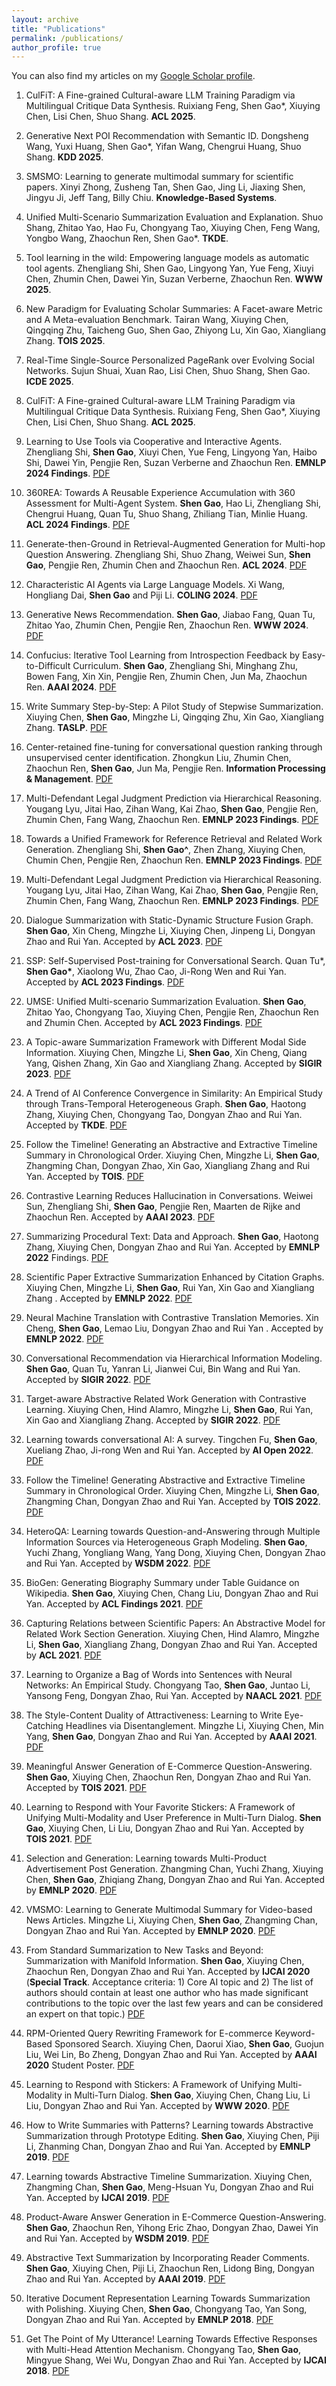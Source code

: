 ```yaml
---
layout: archive
title: "Publications"
permalink: /publications/
author_profile: true
---
```


You can also find my articles on my [Google Scholar profile](https://scholar.google.com/citations?user=Xb5yz-YAAAAJ&hl=zh-CN).

1. CulFiT: A Fine-grained Cultural-aware LLM Training Paradigm via Multilingual Critique Data Synthesis. Ruixiang Feng, Shen Gao*, Xiuying Chen, Lisi Chen, Shuo Shang. **ACL 2025**.

2. Generative Next POI Recommendation with Semantic ID. Dongsheng Wang, Yuxi Huang, Shen Gao*, Yifan Wang, Chengrui Huang, Shuo Shang. **KDD 2025**.

3. SMSMO: Learning to generate multimodal summary for scientific papers. Xinyi Zhong, Zusheng Tan, Shen Gao, Jing Li, Jiaxing Shen, Jingyu Ji, Jeff Tang, Billy Chiu. **Knowledge-Based Systems**.

4. Unified Multi-Scenario Summarization Evaluation and Explanation. Shuo Shang, Zhitao Yao, Hao Fu, Chongyang Tao, Xiuying Chen, Feng Wang, Yongbo Wang, Zhaochun Ren, Shen Gao*. **TKDE**.

5. Tool learning in the wild: Empowering language models as automatic tool agents. Zhengliang Shi, Shen Gao, Lingyong Yan, Yue Feng, Xiuyi Chen, Zhumin Chen, Dawei Yin, Suzan Verberne, Zhaochun Ren. **WWW 2025**.

6. New Paradigm for Evaluating Scholar Summaries: A Facet-aware Metric and A Meta-evaluation Benchmark. Tairan Wang, Xiuying Chen, Qingqing Zhu, Taicheng Guo, Shen Gao, Zhiyong Lu, Xin Gao, Xiangliang Zhang. **TOIS 2025**.

7. Real-Time Single-Source Personalized PageRank over Evolving Social Networks. Sujun Shuai, Xuan Rao, Lisi Chen, Shuo Shang, Shen Gao. **ICDE 2025**.

1. CulFiT: A Fine-grained Cultural-aware LLM Training Paradigm via Multilingual Critique Data Synthesis. Ruixiang Feng, Shen Gao*, Xiuying Chen, Lisi Chen, Shuo Shang. **ACL 2025**.

1. Learning to Use Tools via Cooperative and Interactive Agents. Zhengliang Shi, **Shen Gao**, Xiuyi Chen, Yue Feng, Lingyong Yan, Haibo Shi, Dawei Yin, Pengjie Ren, Suzan Verberne and Zhaochun Ren. **EMNLP 2024 Findings**. [PDF](/files/2024-emnlp-agent-tools.pdf)

1. 360REA: Towards A Reusable Experience Accumulation with 360 Assessment for Multi-Agent System. **Shen Gao**, Hao Li, Zhengliang Shi, Chengrui Huang, Quan Tu, Shuo Shang, Zhiliang Tian, Minlie Huang. **ACL 2024 Findings**. [PDF](/files/2024-acl-360rea.pdf)

1. Generate-then-Ground in Retrieval-Augmented Generation for Multi-hop Question Answering. Zhengliang Shi, Shuo Zhang, Weiwei Sun, **Shen Gao**, Pengjie Ren, Zhumin Chen and Zhaochun Ren. **ACL 2024**. [PDF](/files/2024-acl-rag-qa.pdf)

1. Characteristic AI Agents via Large Language Models. Xi Wang, Hongliang Dai, **Shen Gao** and Piji Li. **COLING 2024**. [PDF](/files/2024-coling-role-play.pdf)

1. Generative News Recommendation. **Shen Gao**, Jiabao Fang, Quan Tu, Zhitao Yao, Zhumin Chen, Pengjie Ren, Zhaochun Ren. **WWW 2024**. [PDF](/files/2024-www-news-rec.pdf)

1. Confucius: Iterative Tool Learning from Introspection Feedback by Easy-to-Difficult Curriculum. **Shen Gao**, Zhengliang Shi, Minghang Zhu, Bowen Fang, Xin Xin, Pengjie Ren, Zhumin Chen, Jun Ma, Zhaochun Ren. **AAAI 2024**. [PDF](https://arxiv.org/pdf/2308.14034.pdf)

2. Write Summary Step-by-Step: A Pilot Study of Stepwise Summarization. Xiuying Chen, **Shen Gao**, Mingzhe Li, Qingqing Zhu, Xin Gao, Xiangliang Zhang. **TASLP**. [PDF](/files/2024-taslp-step-summ.pdf)

3. Center-retained fine-tuning for conversational question ranking through unsupervised center identification. Zhongkun Liu, Zhumin Chen, Zhaochun Ren, **Shen Gao**, Jun Ma, Pengjie Ren. **Information Processing & Management**. [PDF](/files/2024-ipm-ques-rerank.pdf)

4. Multi-Defendant Legal Judgment Prediction via Hierarchical Reasoning. Yougang Lyu, Jitai Hao, Zihan Wang, Kai Zhao, **Shen Gao**, Pengjie Ren, Zhumin Chen, Fang Wang, Zhaochun Ren. **EMNLP 2023 Findings**. [PDF](/files/2023-emnlp-legal-judge.pdf)

1. Towards a Unified Framework for Reference Retrieval and Related Work Generation. Zhengliang Shi, **Shen Gao^**, Zhen Zhang, Xiuying Chen, Chumin Chen, Pengjie Ren, Zhaochun Ren. **EMNLP 2023 Findings**. [PDF](/files/2023-emnlp-related-gen.pdf)

2. Multi-Defendant Legal Judgment Prediction via Hierarchical Reasoning. Yougang Lyu, Jitai Hao, Zihan Wang, Kai Zhao, **Shen Gao**, Pengjie Ren, Zhumin Chen, Fang Wang, Zhaochun Ren. **EMNLP 2023 Findings**. [PDF](/files/2023-emnlp-legal.pdf)

1. Dialogue Summarization with Static-Dynamic Structure Fusion Graph. **Shen Gao**, Xin Cheng, Mingzhe Li, Xiuying Chen, Jinpeng Li, Dongyan Zhao and Rui Yan. Accepted by **ACL 2023**. [PDF](/files/2023-acl-dialog-summ.pdf)

1. SSP: Self-Supervised Post-training for Conversational Search. Quan Tu\*, **Shen Gao\***, Xiaolong Wu, Zhao Cao, Ji-Rong Wen and Rui Yan. Accepted by **ACL 2023 Findings**. [PDF](/files/2023-acl-ssp.pdf)

1. UMSE: Unified Multi-scenario Summarization Evaluation. **Shen Gao**, Zhitao Yao, Chongyang Tao, Xiuying Chen, Pengjie Ren, Zhaochun Ren and Zhumin Chen. Accepted by **ACL 2023 Findings**. [PDF](/files/2023-acl-uni-eval.pdf)

1. A Topic-aware Summarization Framework with Different Modal Side Information. Xiuying Chen, Mingzhe Li, **Shen Gao**, Xin Cheng, Qiang Yang, Qishen Zhang, Xin Gao and Xiangliang Zhang. Accepted by **SIGIR 2023**. [PDF](/files/2023-sigir-two-input.pdf)

1. A Trend of AI Conference Convergence in Similarity: An Empirical Study through Trans-Temporal Heterogeneous Graph. **Shen Gao**, Haotong Zhang, Xiuying Chen, Chongyang Tao, Dongyan Zhao and Rui Yan. Accepted by **TKDE**. [PDF](/files/2023-tkde-comf-simi.pdf)

1. Follow the Timeline! Generating an Abstractive and Extractive Timeline Summary in Chronological Order. Xiuying Chen, Mingzhe Li, **Shen Gao**, Zhangming Chan, Dongyan Zhao, Xin Gao, Xiangliang Zhang and Rui Yan. Accepted by **TOIS**. [PDF](/files/2023-tois-timeline.pdf)

1. Contrastive Learning Reduces Hallucination in Conversations. Weiwei Sun, Zhengliang Shi, **Shen Gao**, Pengjie Ren, Maarten de Rijke and Zhaochun Ren. Accepted by **AAAI 2023**. [PDF](/files/2023-aaai-cont-conv.pdf)

1. Summarizing Procedural Text: Data and Approach. **Shen Gao**, Haotong Zhang, Xiuying Chen, Dongyan Zhao and Rui Yan. Accepted by **EMNLP 2022** Findings. [PDF](/files/2022-emnlp-proc-summ.pdf)

1. Scientific Paper Extractive Summarization Enhanced by Citation Graphs. Xiuying Chen, Mingzhe Li, **Shen Gao**, Rui Yan, Xin Gao and Xiangliang Zhang
. Accepted by **EMNLP 2022**. [PDF](/files/2022-emnlp-sci-paper-summ.pdf)

1. Neural Machine Translation with Contrastive Translation Memories. Xin Cheng, **Shen Gao**, Lemao Liu, Dongyan Zhao and Rui Yan
. Accepted by **EMNLP 2022**. [PDF](/files/2022-emnlp-mem-trans.pdf)

1. Conversational Recommendation via Hierarchical Information Modeling. **Shen Gao**, Quan Tu, Yanran Li, Jianwei Cui, Bin Wang and Rui Yan. Accepted by **SIGIR 2022**. [PDF](/files/2022-sigir-conv-rec.pdf)

1. Target-aware Abstractive Related Work Generation with Contrastive Learning. Xiuying Chen, Hind Alamro, Mingzhe Li, **Shen Gao**, Rui Yan, Xin Gao and Xiangliang Zhang. Accepted by **SIGIR 2022**. [PDF](/files/2022-sigir-related-gen.pdf)

1. Learning towards conversational AI: A survey. Tingchen Fu, **Shen Gao**, Xueliang Zhao, Ji-rong Wen and Rui Yan. Accepted by **AI Open 2022**. [PDF](/files/2022-aiopen-dialog-survey.pdf)

1. Follow the Timeline! Generating Abstractive and Extractive Timeline Summary in Chronological Order. Xiuying Chen, Mingzhe Li, **Shen Gao**, Zhangming Chan, Dongyan Zhao and Rui Yan. Accepted by **TOIS 2022**. [PDF](/)

1. HeteroQA: Learning towards Question-and-Answering through Multiple Information Sources via Heterogeneous Graph Modeling. **Shen Gao**, Yuchi Zhang, Yongliang Wang, Yang Dong, Xiuying Chen, Dongyan Zhao and Rui Yan. Accepted by **WSDM 2022**. [PDF](/files/2022-wsdm-antqa.pdf)

1. BioGen: Generating Biography Summary under Table Guidance on Wikipedia. **Shen Gao**, Xiuying Chen, Chang Liu, Dongyan Zhao and Rui Yan. Accepted by **ACL Findings 2021**. [PDF](/files/2021-aclfindings-table-summ.pdf)

1. Capturing Relations between Scientific Papers: An Abstractive Model for Related Work Section Generation. Xiuying Chen, Hind Alamro, Mingzhe Li, **Shen Gao**, Xiangliang Zhang, Dongyan Zhao and Rui Yan. Accepted by **ACL 2021**. [PDF](/files/2021-acl-survey-gen.pdf)

1. Learning to Organize a Bag of Words into Sentences with Neural Networks: An Empirical Study. Chongyang Tao, **Shen Gao**, Juntao Li, Yansong Feng, Dongyan Zhao, Rui Yan. Accepted by **NAACL 2021**. [PDF](/files/2021-naacl-set2seq.pdf)

1. The Style-Content Duality of Attractiveness: Learning to Write Eye-Catching Headlines via Disentanglement. Mingzhe Li, Xiuying Chen, Min Yang, **Shen Gao**, Dongyan Zhao and Rui Yan. Accepted by **AAAI 2021**. [PDF](/files/2021-aaai-style-summ.pdf)

1. Meaningful Answer Generation of E-Commerce Question-Answering. **Shen Gao**, Xiuying Chen, Zhaochun Ren, Dongyan Zhao and Rui Yan. Accepted by **TOIS 2021**. [PDF](/files/2021-tois-memqa.pdf)

1. Learning to Respond with Your Favorite Stickers: A Framework of Unifying Multi-Modality and User Preference in Multi-Turn Dialog. **Shen Gao**, Xiuying Chen, Li Liu, Dongyan Zhao and Rui Yan. Accepted by **TOIS 2021**. [PDF](/files/2021-tois-sticker.pdf)

1. Selection and Generation: Learning towards Multi-Product Advertisement Post Generation. Zhangming Chan, Yuchi Zhang, Xiuying Chen, **Shen Gao**, Zhiqiang Zhang, Dongyan Zhao and Rui Yan. Accepted by **EMNLP 2020**. [PDF](/files/2020-emnlp-adpost.pdf)

1. VMSMO: Learning to Generate Multimodal Summary for Video-based News Articles. Mingzhe Li, Xiuying Chen, **Shen Gao**, Zhangming Chan, Dongyan Zhao and Rui Yan. Accepted by **EMNLP 2020**. [PDF](/files/2020-emnlp-mmsumm.pdf)
    
1. From Standard Summarization to New Tasks and Beyond: Summarization with Manifold Information. **Shen Gao**, Xiuying Chen, Zhaochun Ren, Dongyan Zhao and Rui Yan. Accepted by **IJCAI 2020** (**Special Track**. Acceptance criteria: 1) Core AI topic and 2) The list of authors should contain at least one author who has made significant contributions to the topic over the last few years and can be considered an expert on that topic.) [PDF](/files/2020-ijcai-summ-survey.pdf)

1. RPM-Oriented Query Rewriting Framework for E-commerce Keyword-Based Sponsored Search. Xiuying Chen, Daorui Xiao, **Shen Gao**, Guojun Liu, Wei Lin, Bo Zheng, Dongyan Zhao and Rui Yan. Accepted by **AAAI 2020** Student Poster. [PDF](/files/2020-aaai-query-rewrite.pdf)
    
1. Learning to Respond with Stickers: A Framework of Unifying Multi-Modality in Multi-Turn Dialog. **Shen Gao**, Xiuying Chen, Chang Liu, Li Liu, Dongyan Zhao and Rui Yan. Accepted by **WWW 2020**. [PDF](/files/2020-www.sticker.pdf)
    
1. How to Write Summaries with Patterns? Learning towards Abstractive Summarization through Prototype Editing. **Shen Gao**, Xiuying Chen, Piji Li, Zhanming Chan, Dongyan Zhao and Rui Yan. Accepted by **EMNLP 2019**. [PDF](/files/2019-emnlp-proto.pdf)

1. Learning towards Abstractive Timeline Summarization. Xiuying Chen, Zhangming Chan, **Shen Gao**, Meng-Hsuan Yu, Dongyan Zhao and Rui Yan. Accepted by **IJCAI 2019**. [PDF](/files/2019-ijcai-timeline.pdf)
    
1. Product-Aware Answer Generation in E-Commerce Question-Answering. **Shen Gao**, Zhaochun Ren, Yihong Eric Zhao, Dongyan Zhao, Dawei Yin and Rui Yan. Accepted by **WSDM 2019**. [PDF](/files/2019-wsdm-ecom-qa.pdf)

1. Abstractive Text Summarization by Incorporating Reader Comments. **Shen Gao**, Xiuying Chen, Piji Li, Zhaochun Ren, Lidong Bing, Dongyan Zhao and Rui Yan. Accepted by **AAAI 2019**. [PDF](/files/2019-aaai-reader.pdf)

1. Iterative Document Representation Learning Towards Summarization with Polishing. Xiuying Chen, **Shen Gao**, Chongyang Tao, Yan Song, Dongyan Zhao and Rui Yan. Accepted by **EMNLP 2018**. [PDF](/files/2018-emnlp-polish.pdf) 

1. Get The Point of My Utterance! Learning Towards Effective Responses with Multi-Head Attention Mechanism. Chongyang Tao, **Shen Gao**, Mingyue Shang, Wei Wu, Dongyan Zhao and Rui Yan. Accepted by **IJCAI 2018**. [PDF](/files/2018-ijcai-multi-head.pdf)
